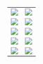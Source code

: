 <table>
  <tr>
    <td><img class="top" src="https://photos.apkas.net/medium/2025/04/29/FX160134.webp" /></td>
    <td><img class="top" src="https://photos.apkas.net/medium/2025/04/29/FX160150.webp" /></td>
  </tr>
  <tr>
    <td><img class="middle" src="https://photos.apkas.net/medium/2025/04/29/FX160161.webp" /></td>
    <td><img class="middle" src="https://photos.apkas.net/medium/2025/04/29/FX160164.webp" /></td>
  </tr>
  <tr>
    <td><img class="middle" src="https://photos.apkas.net/medium/2025/04/29/FX160201.webp" /></td>
    <td><img class="middle" src="https://photos.apkas.net/medium/2025/04/29/FX160204.webp" /></td>
  </tr>
  <tr>
    <td><img class="middle" src="https://photos.apkas.net/medium/2025/04/29/FX160235.webp" /></td>
    <td><img class="middle" src="https://photos.apkas.net/medium/2025/04/29/FX160254.webp" /></td>
  </tr>
  <tr>
    <td><img class="bottom" src="https://photos.apkas.net/medium/2025/04/29/FX160257.webp" /></td>
    <td><img class="bottom" src="https://photos.apkas.net/medium/2025/04/29/FX160260.webp" /></td>
  </tr>
</table>
